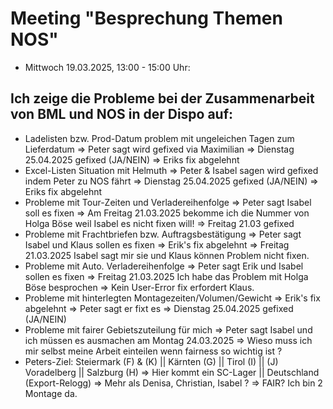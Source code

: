# Meeting "Besprechung Themen NOS" 
- Mittwoch 19.03.2025, 13:00 - 15:00 Uhr:

## Ich zeige die Probleme bei der Zusammenarbeit von BML und NOS in der Dispo auf: 
- Ladelisten bzw. Prod-Datum problem mit ungeleichen Tagen zum Lieferdatum => Peter sagt wird gefixed via Maximilian => Dienstag 25.04.2025 gefixed (JA/NEIN) => Eriks fix abgelehnt
- Excel-Listen Situation mit Helmuth => Peter & Isabel sagen wird gefixed indem Peter zu NOS fährt => Dienstag 25.04.2025 gefixed (JA/NEIN) => Eriks fix abgelehnt
- Probleme mit Tour-Zeiten und Verladereihenfolge => Peter sagt Isabel soll es fixen => Am Freitag 21.03.2025 bekomme ich die Nummer von Holga Böse weil Isabel es nicht fixen will! => Freitag 21.03 gefixed
- Probleme mit Frachtbriefen bzw. Auftragsbestätigung => Peter sagt Isabel und Klaus sollen es fixen => Erik's fix abgelehnt => Freitag 21.03.2025 Isabel sagt mir sie und Klaus können Problem nicht fixen.
- Probleme mit Auto. Verladereihenfolge => Peter sagt Erik und Isabel sollen es fixen => Freitag 21.03.2025 Ich habe das Problem mit Holga Böse besprochen => Kein User-Error fix erfordert Klaus.
- Probleme mit hinterlegten Montagezeiten/Volumen/Gewicht => Erik's fix abgelehnt => Peter sagt er fixt es => Dienstag 25.04.2025 gefixed (JA/NEIN)
- Probleme mit fairer Gebietszuteilung für mich => Peter sagt Isabel und ich müssen es ausmachen am Montag 24.03.2025 => Wieso muss ich mir selbst meine Arbeit einteilen wenn fairness so wichtig ist ?
- Peters-Ziel: Steiermark (F) & (K) || Kärnten (G) || Tirol (I) || (J) Voradelberg || Salzburg (H) => Hier kommt ein SC-Lager || Deutschland (Export-Relogg) => Mehr als Denisa, Christian, Isabel ? => FAIR? Ich bin 2 Montage da.
